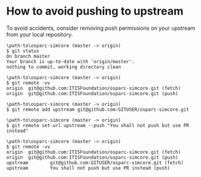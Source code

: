 # How to avoid pushing to upstream

To avoid accidents, consider removing push permissions on your upstream from
your local repository.


    \path-to\osparc-simcore (master -> origin)
    $ git status
    On branch master
    Your branch is up-to-date with 'origin/master'.
    nothing to commit, working directory clean

    \path-to\osparc-simcore (master -> origin)
    $ git remote -vv
    origin  git@github.com:ITISFoundation/osparc-simcore.git (fetch)
    origin  git@github.com:ITISFoundation/osparc-simcore.git (push)

    \path-to\osparc-simcore (master -> origin)
    $ git remote add upstream git@github.com:GITUSER/osparc-simcore.git

    \path-to\osparc-simcore (master -> origin)
    $ git remote set-url upstream --push "You shall not push but use PR instead"

    \path-to\osparc-simcore (master -> origin)
    $ git remote -vv
    origin  git@github.com:ITISFoundation/osparc-simcore.git (fetch)
    origin  git@github.com:ITISFoundation/osparc-simcore.git (push)
    upstream        git@github.com:GITUSER/osparc-simcore.git (fetch)
    upstream        You shall not push but use PR instead (push)
